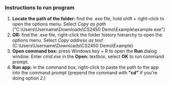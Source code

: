 ### Instructions to run program
1. **Locate the path of the folder:** find the .exe file, hold shift + right-click to open the options menu. Select _Copy as path_ ("C:\Users\Username\Downloads\CS2450 Demo\Example\example.exe")
2. **OR:** find the .exe file, right-click the folder history hierarchy to open the options menu. Select _Copy address as text_ (C:\Users\Username\Downloads\CS2450 Demo\Example)
3. **Open command box:** press Windows key + R to open the **Run** dialog window. Enter _cmd.exe_ in the **Open:** textbox, select **OK** to run command prompt.
4. **Run app:** in the command box, right-click to paste the path to the app into the command prompt (prepend the command with **"cd"** if you're doing option *2.*)
